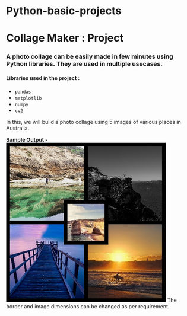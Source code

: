 # Python-basic-projects
# Collage Maker : Project

### A photo collage can be easily made in few minutes using Python libraries. They are used in multiple usecases.

#### Libraries used in the project :
* ` pandas `
* ` matplotlib `
* ` numpy ` 
* ` cv2 `


In this, we will build a photo collage using 5 images of various places in Australia.

**Sample Output -** <br>
<img src="https://raw.githubusercontent.com/itsmeprakhar22/Python-basic-projects/master/Australia.jpg" />
The border and image dimensions can be changed as per requirement.
